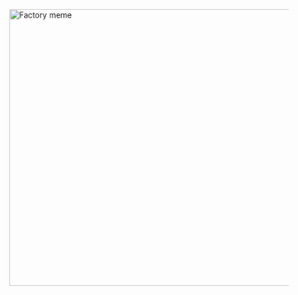 <img width="892" height="500" alt="Factory meme" src="https://github.com/user-attachments/assets/f857b2ab-4f69-48de-93b1-7d74b314615e" />

